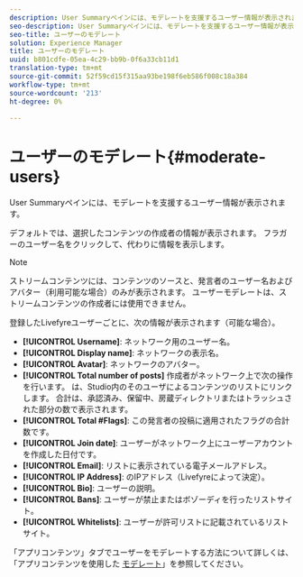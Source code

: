 ```yaml
---
description: User Summaryペインには、モデレートを支援するユーザー情報が表示されます。
seo-description: User Summaryペインには、モデレートを支援するユーザー情報が表示されます。
seo-title: ユーザーのモデレート
solution: Experience Manager
title: ユーザーのモデレート
uuid: b801cdfe-05ea-4c29-bb9b-0f6a33cb11d1
translation-type: tm+mt
source-git-commit: 52f59cd15f315aa93be198f6eb586f008c18a384
workflow-type: tm+mt
source-wordcount: '213'
ht-degree: 0%

---
```



# ユーザーのモデレート{#moderate-users}

User Summaryペインには、モデレートを支援するユーザー情報が表示されます。

デフォルトでは、選択したコンテンツの作成者の情報が表示されます。 フラガーのユーザー名をクリックして、代わりに情報を表示します。

>[!NOTE]
>
>ストリームコンテンツには、コンテンツのソースと、発言者のユーザー名およびアバター（利用可能な場合）のみが表示されます。 ユーザーモデレートは、ストリームコンテンツの作成者には使用できません。

登録したLivefyreユーザーごとに、次の情報が表示されます（可能な場合）。

* **[!UICONTROL Username]**: ネットワーク用のユーザー名。
* **[!UICONTROL Display name]**: ネットワークの表示名。
* **[!UICONTROL Avatar]**: ネットワークのアバター。
* **[!UICONTROL Total number of posts]** 作成者がネットワーク上で次の操作を行います。 は、Studio内のそのユーザによるコンテンツのリストにリンクします。 合計は、承認済み、保留中、房蔵ディレクトリまたはトラッシュされた部分の数で表示されます。
* **[!UICONTROL Total #Flags]**: この発言者の投稿に適用されたフラグの合計数です。
* **[!UICONTROL Join date]**: ユーザーがネットワーク上にユーザーアカウントを作成した日付です。
* **[!UICONTROL Email]**: リストに表示されている電子メールアドレス。
* **[!UICONTROL IP Address]**: のIPアドレス（Livefyreによって決定）。
* **[!UICONTROL Bio]**: ユーザーの説明。
* **[!UICONTROL Bans]**: ユーザーが禁止またはボゾーディを行ったリストサイト。
* **[!UICONTROL Whitelists]**: ユーザーが許可リストに記載されているリストサイト。

「アプリコンテンツ」タブでユーザーをモデレートする方法について詳しくは、「アプリコンテンツを使用した [モデレート](/help/using/c-features-livefyre/c-about-moderation/c-moderate-content-using-app-content.md#c_moderate_content_using_app_content)」を参照してください。
